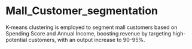 # Mall_Customer_segmentation
K-means clustering is employed to segment mall customers based on Spending Score and Annual Income, boosting revenue by targeting high-potential customers, with an output increase to 90-95%.
